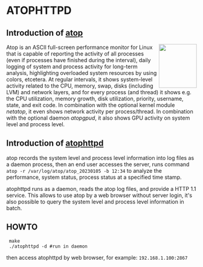 # ATOPHTTPD

## Introduction of [atop](https://www.atoptool.nl)
<img align="right" width="100" height="116" src="http://www.atoptool.nl/images/atoplogo.png">

Atop is an ASCII full-screen performance monitor for Linux that is capable
of reporting the activity of all processes (even if processes have finished
during the interval), daily logging of system and process activity for
long-term analysis, highlighting overloaded system resources by using colors,
etcetera. At regular intervals, it shows system-level activity related to the
CPU, memory, swap, disks (including LVM) and network layers, and for every
process (and thread) it shows e.g. the CPU utilization, memory growth,
disk utilization, priority, username, state, and exit code.
In combination with the optional kernel module *netatop*,
it even shows network activity per process/thread.
In combination with the optional daemon *atopgpud*,
it also shows GPU activity on system level and process level.

## Introduction of [atophttpd](https://github.com/pizhenwei/atophttpd)
atop records the system level and process level information into log files
as a daemon process, then an end user accesses the server, runs command
`atop -r /var/log/atop/atop_20230105 -b 12:34` to analyze the performance,
system status, process status at a specified time stamp.

atophttpd runs as a daemon, reads the atop log files, and provide a HTTP 1.1
service. This allows to use atop by a web browser without server login, it's
also possible to query the system level and process level information in
batch.

## HOWTO
```
 make
 ./atophttpd -d #run in daemon
```

then access atophttpd by web browser, for example: `192.168.1.100:2867`
